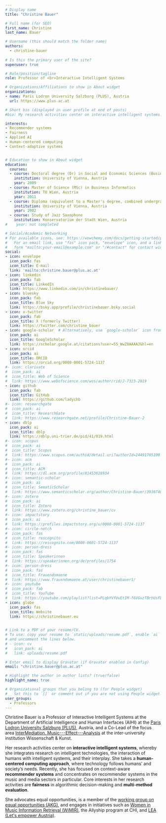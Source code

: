 ```yaml
---
# Display name
title: "Christine Bauer"

# Full name (for SEO)
first_name: Christine
last_name: Bauer

# Username (this should match the folder name)
authors:
  - christine-bauer
  
# Is this the primary user of the site?
superuser: true

# Role/position/tagline
role: Professor of <br>Interactive Intelligent Systems

# Organizations/Affiliations to show in About widget
organizations:
- name: Paris Lodron University Salzburg (PLUS), Austria
  url: https://www.plus.ac.at

# Short bio (displayed in user profile at end of posts)
#bio: My research activities center on interactive intelligent systems. Central themes in my research are context and context-adaptivity. Currently, I focus on context-aware (music) recommender systems.

interests:
- Recommender systems
- Fairness
- Applied AI
- Human-centered computing
- Context-adaptive systems


# Education to show in About widget
education:
  courses:
  - course: Doctoral degree (Dr) in Social and Economic Sciences (Business Informatics)
    institution: University of Vienna, Austria
    year: 2009
  - course: Master of Science (MSc) in Business Informatics
    institution: TU Wien, Austria
    year: 2011
  - course: Diploma (equivalent to a Master's degree, combined undergraduate and Master program) in International Business Administration
    institution: University of Vienna, Austria
    year: 2002
  - course: Study of Jazz Saxophone
    institution: Konservatorium der Stadt Wien, Austria
#    year: not completed

# Social/Academic Networking
# For available icons, see: https://wowchemy.com/docs/getting-started/page-builder/#icons
#   For an email link, use "fas" icon pack, "envelope" icon, and a link in the
#   form "mailto:your-email@example.com" or "/#contact" for contact widget.
social:
- icon: envelope
  icon_pack: fas
  icon_title: E-mail
  link: 'mailto:christine.bauer@plus.ac.at'
- icon: linkedin
  icon_pack: fab
  icon_title: LinkedIn
  link: https://www.linkedin.com/in/christinebauer/
- icon: bluesky
  icon_pack: fab
  icon_title: Blue Sky
  link: https://bsky.app/profile/christinebauer.bsky.social
- icon: x-twitter
  icon_pack: fab
  icon_title: X (formerly Twitter)
  link: https://twitter.com/christine_bauer
- icon: google-scholar  # Alternatively, use `google-scholar` icon from `ai` icon pack // fasgraduation-cap
  icon_pack: ai
  icon_title: GoogleScholar
  link: https://scholar.google.at/citations?user=55_WwZ8AAAAJ&hl=en
- icon: orcid
  icon_pack: ai
  icon_title: ORCID
  link: https://orcid.org/0000-0001-5724-1137
#- icon: clarivate
#  icon_pack: ai
#  icon_title: Web of Science
#  link: https://www.webofscience.com/wos/author/rid/J-7323-2019
- icon: github
  icon_pack: fab
  icon_title: GitHub
  link: https://github.com/ladychb
#- icon: researchgate
#  icon_pack: ai
#  icon_title: ResearchGate
#  link: https://www.researchgate.net/profile/Christine-Bauer-2
- icon: dblp
  icon_pack: ai
  icon_title: dblp
  link: https://dblp.uni-trier.de/pid/41/819.html
#- icon: scopus
#  icon_pack: ai
#  icon_title: Scopus
#  link: https://www.scopus.com/authid/detail.uri?authorId=24491705100
#- icon: acm
#  icon_pack: ai
#  icon_title: ACM
#  link: https://dl.acm.org/profile/81453628934
#- icon: semantic-scholar
#  icon_pack: ai
#  icon_title: SematicScholar
#  link: https://www.semanticscholar.org/author/Christine-Bauer/39367482
#- icon: zotero
#  icon_pack: ai
#  icon_title: Zotero
#  link: https://www.zotero.org/christine_bauer/cv
#- icon: impactstory
#  icon_pack: ai
#  link: https://profiles.impactstory.org/u/0000-0001-5724-1137
#- icon: circle-notch
#  icon_pack: fas
#  icon_title: rescognito
#  link: https://rescognito.com/0000-0001-5724-1137
#- icon: person-dress
#  icon_pack: fas
#  icon_title: Speakerinnen
#  link: https://speakerinnen.org/de/profiles/1754
#- icon: person-dress
#  icon_pack: fas
#  icon_title: Frauendomaene  
#  link: https://www.frauendomaene.at/user/christinebauer1/
#- icon: youtube
#  icon_pack: fab
#  icon_title: YouTube
#  link: https://youtube.com/playlist?list=PLqbYVfUvEtIM-f6VGvzTBrhUsFDCufKXQ
- icon: globe
  icon_pack: fas
  icon_title: Website
  link: https://christinebauer.eu

        
# Link to a PDF of your resume/CV.
# To use: copy your resume to `static/uploads/resume.pdf`, enable `ai` icons in `params.toml`, 
# and uncomment the lines below.
# - icon: cv
#   icon_pack: ai
#   link: uploads/resume.pdf

# Enter email to display Gravatar (if Gravatar enabled in Config)
email: "christine.bauer@plus.ac.at"

# Highlight the author in author lists? (true/false)
highlight_name: true

# Organizational groups that you belong to (for People widget)
#   Set this to `[]` or comment out if you are not using People widget.
user_groups:
  - Professors
---
```


Christine Bauer is a Professor of Interactive Intelligent Systems at the Department of Artificial Intelligence and Human Interfaces (AIHI) at the [Paris Lodron University Salzburg (PLUS)](https://www.plus.ac.at), Austria, and a Co-Lead of the focus area [InterMediation. Music---Effect---Analysis](https://w-k.sbg.ac.at/en/intermediation-music-effect-analysis-2024-28/) at the inter-university institution Wissenschaft & Kunst.

Her research activities center on **interactive intelligent systems**, whereby she integrates research on intelligent technologies, the interaction of humans with intelligent systems, and their interplay. She takes a **human-centered computing approach**, where technology follows humans’ and society’s needs. Recently, she has focused on context-aware **recommender systems** and concentrates on recommender systems in the music and media sectors in particular. Core interests in her research activities are **fairness** in algorithmic decision-making and **multi-method evaluation**.   
<!-- She co-organized the workshop series ["Perspectives on the Evaluation of Recommender Systems (PERSPECTIVES)"](https://perspectives-ws.github.io). -->
She advocates equal opportunities, is a member of the [working group on equal opportunities (AKG)](https://www.plus.ac.at/akg/), and engages in initiatives such as [Women in Music Information Retrieval (WiMIR)](https://wimir.wordpress.com), the Allyship program at CHI, and [LEA (Let's empower Austria)](https://letsempoweraustria.at).